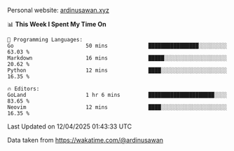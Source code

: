 Personal website: [ardinusawan.xyz](https://ardinusawan.xyz)

<!--START_SECTION:waka-->
📊 **This Week I Spent My Time On** 

```text
💬 Programming Languages: 
Go                       50 mins             ████████████████░░░░░░░░░   63.03 % 
Markdown                 16 mins             █████░░░░░░░░░░░░░░░░░░░░   20.62 % 
Python                   12 mins             ████░░░░░░░░░░░░░░░░░░░░░   16.35 % 

🔥 Editors: 
GoLand                   1 hr 6 mins         █████████████████████░░░░   83.65 % 
Neovim                   12 mins             ████░░░░░░░░░░░░░░░░░░░░░   16.35 % 
```


 Last Updated on 12/04/2025 01:43:33 UTC
<!--END_SECTION:waka-->
Data taken from https://wakatime.com/@ardinusawan
